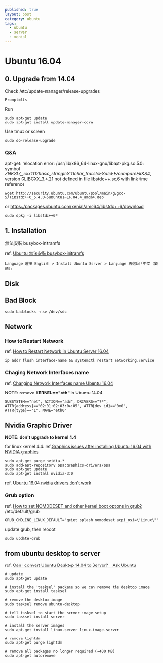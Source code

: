 ```yaml
---
published: true
layout: post
category: ubuntu
tags:
  - ubuntu
  - server
  - xenial
---
```

# Ubuntu 16.04

## 0. Upgrade from 14.04

Check /etc/update-manager/release-upgrades

    Prompt=lts

Run

    sudo apt-get update
    sudo apt-get install update-manager-core
    
Use tmux or screen

    sudo do-release-upgrade

### Q&A

apt-get: relocation error: /usr/lib/x86_64-linux-gnu/libapt-pkg.so.5.0: symbol _ZNKSt7__cxx1112basic_stringIcSt11char_traitsIcESaIcEE7compareERKS4_, version GLIBCXX_3.4.21 not defined in file libstdc++.so.6 with link time reference

    wget http://security.ubuntu.com/ubuntu/pool/main/g/gcc-5/libstdc++6_5.4.0-6ubuntu1~16.04.4_amd64.deb

or https://packages.ubuntu.com/xenial/amd64/libstdc++6/download

    sudo dpkg -i libstdc++6*

## 1. Installation

無法安裝 busybox-initramfs

ref. [Ubuntu 無法安裝 busybox-initramfs](http://blogs.yyes.chc.edu.tw/post/2/166)

    Language 選擇 English > Install Ubuntu Server > Language 再選回「中文（繁體）」

## Disk

## Bad Block

    sudo badblocks -nsv /dev/sdc

## Network

### How to Restart Network

ref. [How to Restart Network in Ubuntu Server 16.04](http://www.configserverfirewall.com/ubuntu-linux/ubuntu-restart-network-interface/)

    ip addr flush interface-name && systemctl restart networking.service


### Chaging Network Interfaces name

ref. [Changing Network Interfaces name Ubuntu 16.04](http://askubuntu.com/questions/767786/changing-network-interfaces-name-ubuntu-16-04)

NOTE: remove **KERNEL=="eth"** in Ubuntu 14.04

    SUBSYSTEM=="net", ACTION=="add", DRIVERS=="?*", ATTR{address}=="02:01:02:03:04:05", ATTR{dev_id}=="0x0", ATTR{type}=="1", NAME="eth0"


## Nvidia Graphic Driver
**NOTE: don't upgrade to kernel 4.4**

for linux kernel 4.4. ref.[Graphics issues after installing Ubuntu 16.04 with NVIDIA graphics](http://askubuntu.com/questions/760934/graphics-issues-after-installing-ubuntu-16-04-with-nvidia-graphics)

    sudo apt-get purge nvidia-*
    sudo add-apt-repository ppa:graphics-drivers/ppa
    sudo apt-get update
    sudo apt-get install nvidia-370

ref. [Ubuntu 16.04 nvidia drivers don't work](http://askubuntu.com/questions/761136/ubuntu-16-04-nvidia-drivers-dont-work)

### Grub option

ref. [How to set NOMODESET and other kernel boot options in grub2](https://ubuntuforums.org/showthread.php?t=1613132)
/etc/default/grub

    GRUB_CMDLINE_LINUX_DEFAULT="quiet splash nomodeset acpi_osi=\"Linux\""

update grub, then reboot

    sudo update-grub
    
## from ubuntu desktop to server

ref. [Can I convert Ubuntu Desktop 14.04 to Server? - Ask Ubuntu](https://askubuntu.com/questions/511463/can-i-convert-ubuntu-desktop-14-04-to-server)

```
# update
sudo apt-get update

# install the 'tasksel' package so we can remove the desktop image       
sudo apt-get install tasksel

# remove the desktop image
sudo tasksel remove ubuntu-desktop

# tell tasksel to start the server image setup
sudo tasksel install server

# install the server images
sudo apt-get install linux-server linux-image-server

# remove lightdm
sudo apt-get purge lightdm

# remove all packages no longer required (~400 MB)
sudo apt-get autoremove
```

